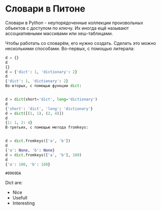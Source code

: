 # Словари в Питоне

Словари в Python - неупорядоченные коллекции произвольных объектов с доступом по ключу. Их иногда ещё называют ассоциативными массивами или хеш-таблицами.

Чтобы работать со словарём, его нужно создать. Сделать это можно несколькими способами. Во-первых, с помощью литерала:

```python
d = {}
d
{}
d = {'dict': 1, 'dictionary': 2}
d
{'dict': 1, 'dictionary': 2}
Во-вторых, с помощью функции dict:


d = dict(short='dict', long='dictionary')
d
{'short': 'dict', 'long': 'dictionary'}
d = dict([(1, 1), (2, 4)])
d
{1: 1, 2: 4}
В-третьих, с помощью метода fromkeys:


d = dict.fromkeys(['a', 'b'])
d
{'a': None, 'b': None}
d = dict.fromkeys(['a', 'b'], 100)
d
{'a': 100, 'b': 100}
```
`#0969DA`

Dict are:
- Nice
- Usefull 
- Interesting
